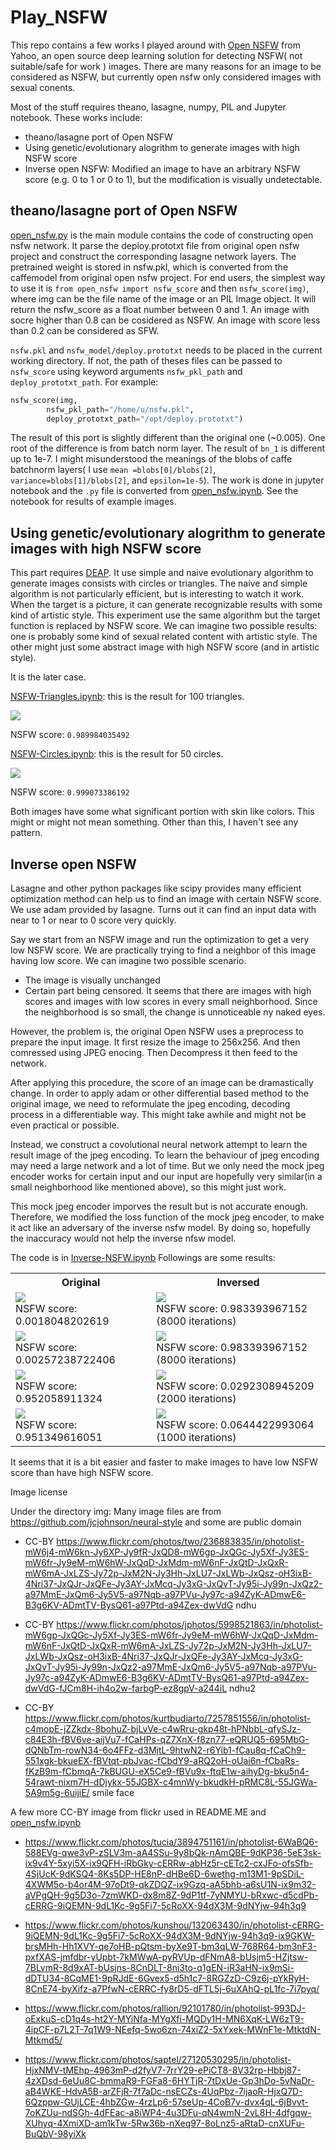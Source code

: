 # Play_NSFW
This repo contains a few works I played around with 
 [Open NSFW](https://yahooeng.tumblr.com/post/151148689421/open-sourcing-a-deep-learning-solution-for) from Yahoo, an open source deep learning solution for detecting NSFW( not suitable/safe for work ) images. There are many reasons for an image to be considered as NSFW, but currently open nsfw only considered images with sexual conents.

Most of the stuff requires  theano, lasagne, numpy, PIL and Jupyter notebook.
These works include:
*   theano/lasagne port of Open NSFW
*  Using genetic/evolutionary alogrithm to generate images with high NSFW score
*  Inverse open NSFW: Modified an image to have an arbitrary NSFW score (e.g. 0 to 1 or 0 to 1), but the modification is visually undetectable.

## theano/lasagne port of Open NSFW
[open_nsfw.py](open_nsfw.py) is the main module contains the code of constructing open nsfw network. It parse the deploy.prototxt file from original open nsfw project and construct the corresponding lasagne network layers.
The pretrained weight is stored in nsfw.pkl, which is converted from the caffemodel from original open nsfw project. 
For end users, the simplest way to use it is `from open_nsfw import nsfw_score` and then `nsfw_score(img)`, where img can be the file name of the image or an PIL Image object.  It will return the nsfw_score as a float number between 0 and 1.  An image with socre higher than 0.8 can be cosidered as NSFW. An image with score less than 0.2 can be considered as SFW. 

`nsfw.pkl` and `nsfw_model/deploy.prototxt` needs to be placed in the current working directory. If not, the path of theses files can be passed to `nsfw_score` using keyword arguments `nsfw_pkl_path` and `deploy_prototxt_path`. For example:
```python
nsfw_score(img, 
		nsfw_pkl_path="/home/u/nsfw.pkl", 
		deploy_prototxt_path="/opt/deploy.prototxt")
```
The result of this port is slightly different than the original one (~0.005). One root of the difference is from batch norm layer.  The result of `bn_1` is different up to 1e-7. I might misunderstood the meanings of the blobs of caffe batchnorm layers( I use `mean =blobs[0]/blobs[2]`, `variance=blobs[1]/blobs[2]`, and `epsilon=1e-5`). 
The work is done in jupyter notebook and the `.py` file is converted from [open_nsfw.ipynb](open_nsfw.ipynb). See the notebook for results of example images. 

##  Using genetic/evolutionary alogrithm to generate images with high NSFW score

This part requires [DEAP](https://github.com/DEAP/deap). It use simple and naive evolutionary algorithm to generate images consists with circles or triangles.
The naive and simple algorithm is not particularly efficient, but is interesting to watch it work. When the target is a picture, it can generate recognizable results with some kind of artistic style.
This experiment use the same algorithm but the target function is replaced by NSFW score. We can imagine two possible results: one is probably some kind of sexual related content with artistic style. The other might just some abstract image with high NSFW score (and in artistic style).

It is the later case.


[NSFW-Triangles.ipynb](NSFW-Triangles.ipynb): this is the result for 100 triangles.

![](output/nsfw-triangles.png) 

NSFW score: `0.989984035492` 

[NSFW-Circles.ipynb](NSFW-Circles.ipynb): this is the result for 50 circles.

![](output/nsfw-circle50.png) 

NSFW score: `0.999073386192`

Both images have some what significant portion with skin like colors. This might or might not mean something. Other than this, I haven't see any pattern.

##  Inverse open NSFW

Lasagne and other python packages like scipy provides many efficient optimization method can help us to find an image with certain NSFW score.
We use adam provided by lasagne. Turns out it can find an input data with near to 1 or near to 0 score very quickly. 

Say we start from an NSFW image and run the optimization to get a very low NSFW score.  We are practically trying to find a neighbor of this image having low score. We can imagine two possible scenario. 
* The image is visually unchanged
* Certain part being censored.
It seems that there are images with high scores and images with low scores in every small neighborhood. Since the neighborhood is so small, the change is unnoticeable ny naked eyes. 

However, the problem is, the original Open NSFW uses a preprocess to prepare the input image. It first resize the image to 256x256. And then comressed using JPEG enocing. Then Decompress it then feed to the network.

After applying this procedure, the score of an image can be dramastically change. In order to apply adam or other differential based method to the original image, we need to reformulate the jpeg encoding, decoding process in a differentiable way.  This might take awhile and might not be even practical or possible.

Instead, we construct a covolutional neural network attempt to learn the result image of the jpeg encoding. 
To learn the behaviour of jpeg encoding may need a large network and a lot of time. But we only need the mock jpeg encoder works for certain input and our input are hopefully very similar(in a small neighborhood like mentioned above), so this might just work.

This mock jpeg encoder imporves the result but is not accurate enough. Therefore, we modified the loss function of the mock jpeg encoder, to make it act like an adversary of the inverse nsfw model. By doing so, hopefully the inaccuracy would not help the inverse nfsw model. 

The code is in [Inverse-NSFW.ipynb](Inverse-NSFW.ipynb)
Followings are some results: 
<table>
<tbody>
<tr>
<th>Original</th><th>Inversed</th></tr>
<tr>
<td><img src="output/starry_night-nsfw-0.png" />   <br />
NSFW score: 0.0018048202619
</td>
<td><img src="output/starry_night-nsfw-8000.png" />   <br />
NSFW score: 0.983393967152  
(8000 iterations)
</td>
</tr>
<tr>
<td>
<img src="output/the_scream-nsfw-0.png" />  <br />
NSFW score: 0.00257238722406
</td>
<td>
<img src="output/the_scream-nsfw-8000.png" />  <br />
NSFW score: 0.983393967152
(8000 iterations)
</td>
</tr>
<tr>
<td>
<img src="output/flickr2-nsfw-0.png" />  <br />
NSFW score: 0.952058911324
</td>
<td>
<img src="output/flickr2-nsfw-2000.png" /> <br />
NSFW score: 0.0292308945209 
(2000 iterations)
</td>
</tr>
<tr>
<td>
<img src="output/flickr-nsfw-0.png" />  <br />
NSFW score: 0.951349616051
</td>
<td>
<img src="output/flickr-nsfw-1000.png" />  <br />
NSFW score: 0.0644422993064
(1000 iterations)
</td>
</tr>
</tbody>
</table>

It seems that it is a bit easier and faster to make images to have low NSFW score than have high NSFW score.



Image license

Under the directory img:
Many image files are from https://github.com/jcjohnson/neural-style and some are public domain

* CC-BY
https://www.flickr.com/photos/two/236883835/in/photolist-mW6j4-mW6kn-Jy6XP-Jy9fR-JxQD8-mW6gp-JxQGc-Jy5Xf-Jy3ES-mW6fr-Jy9eM-mW6hW-JxQqD-JxMdm-mW6nF-JxQtD-JxQxR-mW6mA-JxLZS-Jy72p-JxM2N-Jy3Hh-JxLU7-JxLWb-JxQsz-oH3ixB-4Nri37-JxQJr-JxQFe-Jy3AY-JxMcq-Jy3xG-JxQvT-Jy95i-Jy99n-JxQz2-a97MmE-JxQm6-Jy5V5-a97Nqb-a97PVu-Jy97c-a94ZyK-ADmwE6-B3g6KV-ADmtTV-BysQ61-a97Ptd-a94Zex-dwVdG
ndhu

* CC-BY
https://www.flickr.com/photos/jphotos/5998521863/in/photolist-mW6gp-JxQGc-Jy5Xf-Jy3ES-mW6fr-Jy9eM-mW6hW-JxQqD-JxMdm-mW6nF-JxQtD-JxQxR-mW6mA-JxLZS-Jy72p-JxM2N-Jy3Hh-JxLU7-JxLWb-JxQsz-oH3ixB-4Nri37-JxQJr-JxQFe-Jy3AY-JxMcq-Jy3xG-JxQvT-Jy95i-Jy99n-JxQz2-a97MmE-JxQm6-Jy5V5-a97Nqb-a97PVu-Jy97c-a94ZyK-ADmwE6-B3g6KV-ADmtTV-BysQ61-a97Ptd-a94Zex-dwVdG-fJCm8H-ih4o2w-farbgP-ez8gpV-a244iL
ndhu2

* CC-BY https://www.flickr.com/photos/kurtbudiarto/7257851556/in/photolist-c4mopE-jZZkdx-8bohuZ-bjLvVe-c4wRru-gkp48t-hPNbbL-qfySJz-c84E3h-fBV6ve-aijVu7-fCaHPs-qZ7XnX-f8zn77-eQRUQ5-695MbG-dQNbTm-rowN34-6o4FFz-d3MjtL-9htwN2-r6Yib1-fCau8q-fCaCh9-551xgk-bkueEX-fBVtqt-pbJvac-fCbdY9-aRQ2oH-oUai6n-fCbaRs-fKzB9m-fCbmqA-7kBUGU-eX5Ce9-fBVu9x-ftqE1w-aihyDg-bku5n4-54rawt-nixm7H-dDjykx-55JGBX-c4mnWy-bkudkH-pRMC8L-55JGWa-5A9m5g-6uijiE/
smile face

A few more CC-BY image from flickr used in README.ME and [open_nsfw.ipynb](open_nsfw.ipynb)


* https://www.flickr.com/photos/tucia/3894751161/in/photolist-6WaBQ6-588EVg-qwe3vP-zSLV3m-aA4SSu-9y8bQk-nAmQBE-9dKP36-5eE3sk-ix9v4Y-5xyi5X-ix9QFH-iRbGky-cERRw-abHz5r-cETc2-cxJFo-ofsSfb-4SjUcK-9dKSQ4-8Ks5DP-HE8nP-dHBe6D-6wethg-m13M1-9pSDiL-4XWM5o-b4or4M-97oDt9-qkZDQZ-ix9Gzq-aA5bhb-a6sU1N-ix9m32-aVPgQH-9g5D3o-7zmWKD-dx8m8Z-9dP1tf-7yNMYU-bRxwc-d5cdPb-cERRG-9iQEMN-9dL1Kc-9g5Fi7-5cRoXX-94dX3M-9dNYjw-94h3q9

* https://www.flickr.com/photos/kunshou/132063430/in/photolist-cERRG-9iQEMN-9dL1Kc-9g5Fi7-5cRoXX-94dX3M-9dNYjw-94h3q9-ix9GKW-brsMHh-Hh1XVY-qe7oHB-pQtsm-byXe9T-bm3qLW-768R64-bm3nF3-pxfXAS-jmfdbr-yUpbt-7kMWwA-pyRVUp-dFNmA8-bUsjm5-HZjtsw-7BLvmR-8d9xAT-bUsjns-8CnDLT-8ni3to-q1gEN-iR3aHN-ix9mSi-dDTU34-8CqME1-9pRJdE-6Gvex5-d5h1c7-8RGZzD-C9z6j-pYkRyH-8CnE74-byXifz-a7PfwN-cERRC-fy8rD5-dFTL5j-6uXAhQ-pL1fc-7i7pyq/

* https://www.flickr.com/photos/rallion/92101780/in/photolist-993DJ-oExkuS-cD1q4s-ht2Y-MYiNfa-MYgXfi-MQDy1H-MN6XqK-LW6zT9-4ipCF-p7L2T-7q1W9-NEefq-5wo6zn-74xiZ2-5xYxek-MWnF1e-MtktdN-Mtkmd5/

* https://www.flickr.com/photos/saptel/27120530295/in/photolist-HjxNMV-tMEhp-4963mP-d2fyV7-7rrY29-ePiCT8-8V32rp-Hbbj87-4zXDsd-6eUu8C-bmmaR9-FGFa8-6HYTjR-7tDxUe-Gp3hDo-5vNaDr-aB4WKE-HdvA5B-arZFjR-7f7aDc-nsECZs-4UqPbz-7ijaoR-HjxQ7D-6Qzppw-GUjLCE-4hbZGw-4rzLp6-57seUp-4CoB7v-dvx4qL-6jBvvt-7oKZUu-ndSGh-4dFEac-a8iWP4-4u3DFu-qN4wmN-2vL8H-4dfgqw-XUhyq-4XmiXD-am1kTw-5Rw36b-nXeq97-8oLnz5-aRtaD-cnXUFu-BuQbV-98yiXk

